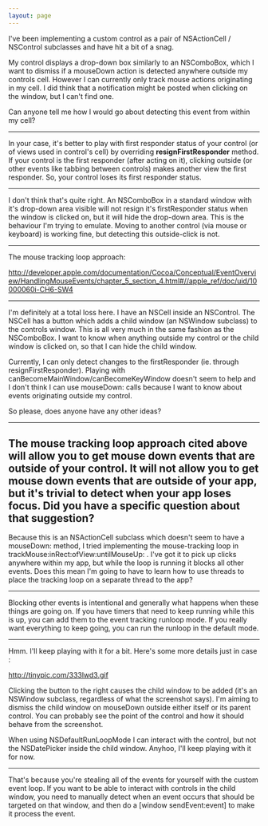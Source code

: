 ```yaml
---
layout: page
---
```


I've been implementing a custom control as a pair of NSActionCell / NSControl subclasses and have hit a bit of a snag.

My control displays a drop-down box similarly to an NSComboBox, which I want to dismiss if a mouseDown action is detected anywhere outside my controls cell. However I can currently only track mouse actions originating in my cell. I did think that a notification might be posted when clicking on the window, but I can't find one.

Can anyone tell me how I would go about detecting this event from within my cell? 

---- 

In your case, it's better to play with first responder status of your control (or of views used in control's cell) by overriding **resignFirstResponder** method.
If your control is the first responder (after acting on it), clicking outside (or other events like tabbing between controls) makes another view the first responder. So, your control loses its first responder status. 

---- 

I don't think that's quite right. An NSComboBox in a standard window with it's drop-down area visible will not resign it's firstResponder status when the window is clicked on, but it will hide the drop-down area. This is the behaviour I'm trying to emulate. Moving to another control (via mouse or keyboard) is working fine, but detecting this outside-click is not.

----

The mouse tracking loop approach: 

http://developer.apple.com/documentation/Cocoa/Conceptual/EventOverview/HandlingMouseEvents/chapter_5_section_4.html#//apple_ref/doc/uid/10000060i-CH6-SW4

----

I'm definitely at a total loss here. I have an NSCell inside an NSControl. The NSCell has a button which adds a child window (an NSWindow subclass) to the controls window. This is all very much in the same fashion as the NSComboBox. I want to know when anything outside my control or the child window is clicked on, so that I can hide the child window.

Currently, I can only detect changes to the firstResponder (ie. through resignFirstResponder). Playing with canBecomeMainWindow/canBecomeKeyWindow doesn't seem to help and I don't think I can use mouseDown: calls because I want to know about events originating outside my control.

So please, does anyone have any other ideas? 

----
The mouse tracking loop approach cited above will allow you to get mouse down events that are outside of your control. It will not allow you to get mouse down events that are outside of your app, but it's trivial to detect when your app loses focus. Did you have a specific question about that suggestion?
----

Because this is an NSActionCell subclass which doesn't seem to have a mouseDown: method, I tried implementing the mouse-tracking loop in trackMouse:inRect:ofView:untilMouseUp: . I've got it to pick up clicks anywhere within my app, but while the loop is running it blocks all other events. Does this mean I'm going to have to learn how to use threads to place the tracking loop on a separate thread to the app?

----

Blocking other events is intentional and generally what happens when these things are going on. If you have timers that need to keep running while this is up, you can add them to the event tracking runloop mode. If you really want everything to keep going, you can run the runloop in the default mode.

----

Hmm. I'll keep playing with it for a bit. Here's some more details just in case :

http://tinypic.com/333lwd3.gif

Clicking the button to the right causes the child window to be added (it's an NSWindow subclass, regardless of what the screenshot says). I'm aiming to dismiss the child window on mouseDown outside either itself or its parent control. You can probably see the point of the control and how it should behave from the screenshot.

When using NSDefaultRunLoopMode I can interact with the control, but not the NSDatePicker inside the child window. Anyhoo, I'll keep playing with it for now.

----
That's because you're stealing all of the events for yourself with the custom event loop. If you want to be able to interact with controls in the child window, you need to manually detect when an event occurs that should be targeted on that window, and then do a     [window sendEvent:event] to make it process the event.
